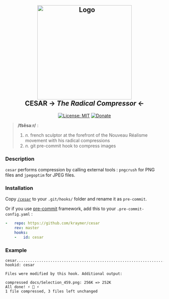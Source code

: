 <h2 align="center">
    <img alt="Logo" src="https://www.bocusedor-winners.com/data/classes/actualite/actu_278_vignette.jpg" height=300></img><br>
    CESAR → <em>The Radical Compressor</em> ←
</h2>


<p align="center">
<a href="https://github.com/Kraymer/cesar/blob/master/LICENSE"><img alt="License: MIT" src="https://github.com/Kraymer/public/blob/master/brack/license.svg"></a>
<a href="https://ko-fi.com/kraymer"><img alt="Donate" src="https://img.shields.io/badge/-%E2%99%A1%20Donate%20-ff69b4"></img></a>
</p>

> **/t͡sêsaːr/** :
>
>   1. *n.* french sculptor at the forefront of the Nouveau Réalisme movement with his radical compressions
>   2. *n.* git pre-commit hook to compress images

### Description

`cesar` performs compression by calling external tools : `pngcrush` for PNG files and `jpegoptim` for JPEG files.

### Installation

Copy [`/cesar`](https://raw.githubusercontent.com/Kraymer/cesar/master/cesar) to your `.git/hooks/` folder and rename it as `pre-commit`.

Or if you use [pre-commit](https://github.com/pre-commit/pre-commit) framework, add this to your `.pre-commit-config.yaml` :

```yaml
-   repo: https://github.com/kraymer/cesar
    rev: master
    hooks:
    -   id: cesar

```

### Example

~~~
cesar....................................................................Failed
hookid: cesar

Files were modified by this hook. Additional output:

compressed docs/Selection_459.png: 256K => 252K
All done! ⚡ 🗿 ⚡
1 file compressed, 3 files left unchanged
~~~
